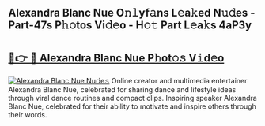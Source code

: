 ## Alexandra Blanc Nue O𝚗𝚕yf𝚊ns L𝚎a𝚔ed N𝚞𝚍es - Part-47s P𝚑𝚘tos Vi𝚍𝚎o - H𝚘𝚝 Part L𝚎a𝚔s 4aP3y

# <h2><a href="http://kf4mz73.oniu.top/?m=Alexandra+Blanc+Nue">🔗👉 🔴 Alexandra Blanc Nue P𝚑ot𝚘𝚜 V𝚒d𝚎o</a></h2>

[![Alexandra Blanc Nue Nu𝚍e𝚜](https://i.imgur.com/0qMVB7G.gif)](http://kf4mz73.oniu.top/?m=Alexandra+Blanc+Nue)
Online creator and multimedia entertainer Alexandra Blanc Nue, celebrated for sharing dance and lifestyle ideas through viral dance routines and compact clips. Inspiring speaker Alexandra Blanc Nue, celebrated for their ability to motivate and inspire others through their words.  
